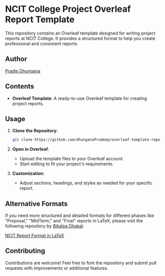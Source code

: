 # NCIT College Project Overleaf Report Template

This repository contains an Overleaf template designed for writing project reports at NCIT College. It provides a structured format to help you create professional and consistent reports.

## Author
[Pradip Dhungana](https://dhunganapradip.com.np/)

## Contents

- **Overleaf Template**: A ready-to-use Overleaf template for creating project reports.

## Usage

1. **Clone the Repository**:
   ```bash
   git clone https://github.com/dhunganaPradeep/overleaf-template-report-ncit.git
   ```
2. **Open in Overleaf**:
   - Upload the template files to your Overleaf account.
   - Start editing to fit your project's requirements.

3. **Customization**:
   - Adjust sections, headings, and styles as needed for your specific report.

## Alternative Formats

If you need more structured and detailed formats for different phases like \"Proposal,\" \"MidTerm,\" and \"Final\" reports in LaTeX, please visit the following repository by [Bikalpa Dhakal](https://github.com/theoctober19th):

[NCIT Report Format in LaTeX](https://github.com/theoctober19th/ncit-report-format-latex)

## Contributing

Contributions are welcome! Feel free to fork the repository and submit pull requests with improvements or additional features.


